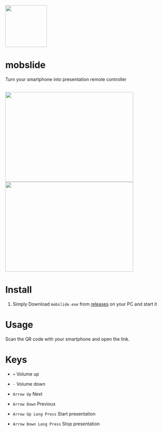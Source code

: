 <img src="https://github.com/thewh1teagle/mobslide/assets/61390950/1286d350-36e9-4c78-b2ef-800aa8f23865" width="130px" height="130px" />

# mobslide


Turn your smartphone into presentation remote controller


<br />

<img src="https://github.com/thewh1teagle/mobslide/assets/61390950/64db10d7-ca7e-45cc-a64b-71ce3fad3fb3" width="400px" height="280px" />

<img src="https://github.com/thewh1teagle/mobslide/assets/61390950/571228a3-8b4a-4270-a5de-0fd71adebf72" width="400px" height="280px" />




# Install
1. Simply Download `mobslide.exe` from [releases](https://github.com/thewh1teagle/mobslide/releases) on your PC and start it

# Usage
Scan the QR code with your smartphone and open the link.

# Keys
- `+` Volume up
- `-` Volume down
- `Arrow Up` Next
- `Arrow Down` Previous
-  `Arrow Up Long Press` Start presentation

-  `Arrow Down Long Press` Stop presentation


